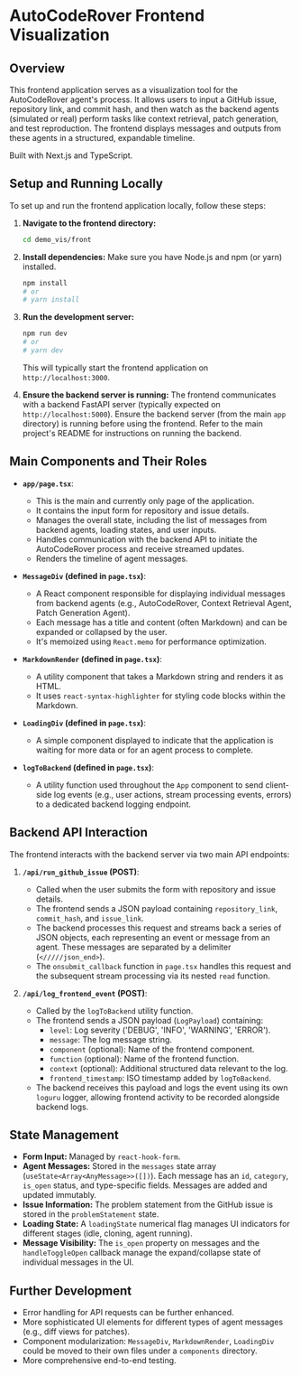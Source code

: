 # AutoCodeRover Frontend Visualization

## Overview

This frontend application serves as a visualization tool for the AutoCodeRover agent's process. It allows users to input a GitHub issue, repository link, and commit hash, and then watch as the backend agents (simulated or real) perform tasks like context retrieval, patch generation, and test reproduction. The frontend displays messages and outputs from these agents in a structured, expandable timeline.

Built with Next.js and TypeScript.

## Setup and Running Locally

To set up and run the frontend application locally, follow these steps:

1.  **Navigate to the frontend directory:**
    ```bash
    cd demo_vis/front
    ```

2.  **Install dependencies:**
    Make sure you have Node.js and npm (or yarn) installed.
    ```bash
    npm install
    # or
    # yarn install
    ```

3.  **Run the development server:**
    ```bash
    npm run dev
    # or
    # yarn dev
    ```
    This will typically start the frontend application on `http://localhost:3000`.

4.  **Ensure the backend server is running:**
    The frontend communicates with a backend FastAPI server (typically expected on `http://localhost:5000`). Ensure the backend server (from the main `app` directory) is running before using the frontend. Refer to the main project's README for instructions on running the backend.

## Main Components and Their Roles

*   **`app/page.tsx`**:
    *   This is the main and currently only page of the application.
    *   It contains the input form for repository and issue details.
    *   Manages the overall state, including the list of messages from backend agents, loading states, and user inputs.
    *   Handles communication with the backend API to initiate the AutoCodeRover process and receive streamed updates.
    *   Renders the timeline of agent messages.

*   **`MessageDiv` (defined in `page.tsx`)**:
    *   A React component responsible for displaying individual messages from backend agents (e.g., AutoCodeRover, Context Retrieval Agent, Patch Generation Agent).
    *   Each message has a title and content (often Markdown) and can be expanded or collapsed by the user.
    *   It's memoized using `React.memo` for performance optimization.

*   **`MarkdownRender` (defined in `page.tsx`)**:
    *   A utility component that takes a Markdown string and renders it as HTML.
    *   It uses `react-syntax-highlighter` for styling code blocks within the Markdown.

*   **`LoadingDiv` (defined in `page.tsx`)**:
    *   A simple component displayed to indicate that the application is waiting for more data or for an agent process to complete.

*   **`logToBackend` (defined in `page.tsx`)**:
    *   A utility function used throughout the `App` component to send client-side log events (e.g., user actions, stream processing events, errors) to a dedicated backend logging endpoint.

## Backend API Interaction

The frontend interacts with the backend server via two main API endpoints:

1.  **`/api/run_github_issue` (POST)**:
    *   Called when the user submits the form with repository and issue details.
    *   The frontend sends a JSON payload containing `repository_link`, `commit_hash`, and `issue_link`.
    *   The backend processes this request and streams back a series of JSON objects, each representing an event or message from an agent. These messages are separated by a delimiter (`</////json_end>`).
    *   The `onsubmit_callback` function in `page.tsx` handles this request and the subsequent stream processing via its nested `read` function.

2.  **`/api/log_frontend_event` (POST)**:
    *   Called by the `logToBackend` utility function.
    *   The frontend sends a JSON payload (`LogPayload`) containing:
        *   `level`: Log severity ('DEBUG', 'INFO', 'WARNING', 'ERROR').
        *   `message`: The log message string.
        *   `component` (optional): Name of the frontend component.
        *   `function` (optional): Name of the frontend function.
        *   `context` (optional): Additional structured data relevant to the log.
        *   `frontend_timestamp`: ISO timestamp added by `logToBackend`.
    *   The backend receives this payload and logs the event using its own `loguru` logger, allowing frontend activity to be recorded alongside backend logs.

## State Management

*   **Form Input:** Managed by `react-hook-form`.
*   **Agent Messages:** Stored in the `messages` state array (`useState<Array<AnyMessage>>([])`). Each message has an `id`, `category`, `is_open` status, and type-specific fields. Messages are added and updated immutably.
*   **Issue Information:** The problem statement from the GitHub issue is stored in the `problemStatement` state.
*   **Loading State:** A `loadingState` numerical flag manages UI indicators for different stages (idle, cloning, agent running).
*   **Message Visibility:** The `is_open` property on messages and the `handleToggleOpen` callback manage the expand/collapse state of individual messages in the UI.

## Further Development

*   Error handling for API requests can be further enhanced.
*   More sophisticated UI elements for different types of agent messages (e.g., diff views for patches).
*   Component modularization: `MessageDiv`, `MarkdownRender`, `LoadingDiv` could be moved to their own files under a `components` directory.
*   More comprehensive end-to-end testing.
